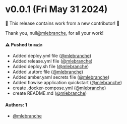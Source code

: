 # v0.0.1 (Fri May 31 2024)

:tada: This release contains work from a new contributor! :tada:

Thank you, null[@mlebranche](https://github.com/mlebranche), for all your work!

#### ⚠️ Pushed to `main`

- Added deploy.yml file ([@mlebranche](https://github.com/mlebranche))
- Added release.yml file ([@mlebranche](https://github.com/mlebranche))
- Added deploy.sh file ([@mlebranche](https://github.com/mlebranche))
- Added .autorc file ([@mlebranche](https://github.com/mlebranche))
- Added amber.yaml secrets file ([@mlebranche](https://github.com/mlebranche))
- Added flowise application quickstart ([@mlebranche](https://github.com/mlebranche))
- create .docker-compose.yml ([@mlebranche](https://github.com/mlebranche))
- create README.md ([@mlebranche](https://github.com/mlebranche))

#### Authors: 1

- [@mlebranche](https://github.com/mlebranche)
